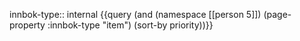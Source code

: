 
innbok-type:: internal
{{query (and (namespace [[person 5]]) (page-property :innbok-type "item") (sort-by priority))}}







